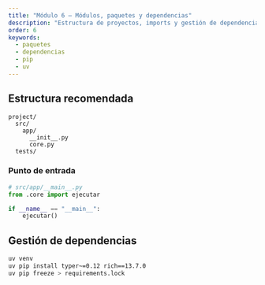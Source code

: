 ```yaml
---
title: "Módulo 6 — Módulos, paquetes y dependencias"
description: "Estructura de proyectos, imports y gestión de dependencias con pip/uv."
order: 6
keywords:
  - paquetes
  - dependencias
  - pip
  - uv
---
```


## Estructura recomendada

```
project/
  src/
    app/
      __init__.py
      core.py
  tests/
```

### Punto de entrada

```python
# src/app/__main__.py
from .core import ejecutar

if __name__ == "__main__":
    ejecutar()
```

## Gestión de dependencias

```bash
uv venv
uv pip install typer~=0.12 rich==13.7.0
uv pip freeze > requirements.lock
```

